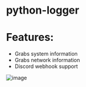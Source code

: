 # python-logger

# Features:
- Grabs system information
- Grabs network information
- Discord webhook support

![image](https://user-images.githubusercontent.com/58748338/188317159-bbd09ef5-828e-4967-8361-2b102f211cdf.png)

